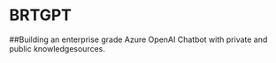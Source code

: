 # BRTGPT
##Building an enterprise grade Azure OpenAI Chatbot with private and public knowledgesources.
